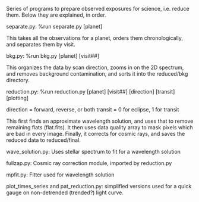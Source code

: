 Series of programs to prepare observed exposures for science, i.e. reduce them. Below they are explained, in order.

separate.py: %run separate.py [planet]

This takes all the observations for a planet, orders them chronologically,  and separates them by visit.


bkg.py: %run bkg.py [planet] [visit##]

This organizes the data by scan direction, zooms in on the 2D spectrum, and removes background contamination, and sorts it into the reduced/bkg directory.

reduction.py: %run reduction.py [planet] [visit##] [direction] [transit] [plotting]

direction = forward, reverse, or both
transit = 0 for eclipse, 1 for transit

This first finds an approximate wavelength solution, and uses that to remove remaining flats (flat.fits). It then uses data quality array to mask pixels which are bad in every image. Finally, it corrects for cosmic rays, and saves the reduced data to reduced/final.

wave_solution.py: Uses stellar spectrum to fit for a wavelength solution

fullzap.py: Cosmic ray correction module, imported by reduction.py

mpfit.py: Fitter used for wavelength solution

plot_times_series and pat_reduction.py: simplified versions used for a quick gauge on non-detrended (trended?) light curve.



